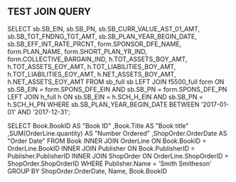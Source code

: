 ## TEST JOIN QUERY

SELECT sb.SB_EIN, sb.SB_PN, sb.SB_CURR_VALUE_AST_01_AMT, sb.SB_TOT_FNDNG_TGT_AMT, sb.SB_PLAN_YEAR_BEGIN_DATE, sb.SB_EFF_INT_RATE_PRCNT,
        form.SPONSOR_DFE_NAME, form.PLAN_NAME, form.SHORT_PLAN_YR_IND, form.COLLECTIVE_BARGAIN_IND,
        h.TOT_ASSETS_BOY_AMT, h.TOT_ASSETS_EOY_AMT, h.TOT_LIABILITIES_BOY_AMT, h.TOT_LIABILITIES_EOY_AMT, h.NET_ASSETS_BOY_AMT, h.NET_ASSETS_EOY_AMT
FROM sb_full sb
  LEFT JOIN f5500_full form
    ON sb.SB_EIN = form.SPONS_DFE_EIN AND sb.SB_PN = form.SPONS_DFE_PN
  LEFT JOIN h_full h
    ON sb.SB_EIN = h.SCH_H_EIN AND sb.SB_PN = h.SCH_H_PN
  WHERE sb.SB_PLAN_YEAR_BEGIN_DATE BETWEEN '2017-01-01' AND '2017-12-31';



SELECT Book.BookID AS "Book ID" ,Book.Title AS "Book title"   
,SUM(OrderLine.quantity) AS "Number Ordered" ,ShopOrder.OrderDate AS  
"Order Date" FROM Book
INNER JOIN OrderLine ON Book.BookID = OrderLine.BookID
INNER JOIN Publisher ON Book.PublisherID = Publisher.PublisherID
INNER JOIN ShopOrder ON OrderLine.ShopOrderID = ShopOrder.ShopOrderID
WHERE Publisher.Name = 'Smith Smitheson'
GROUP BY ShopOrder.OrderDate, Name, Book.BookID
